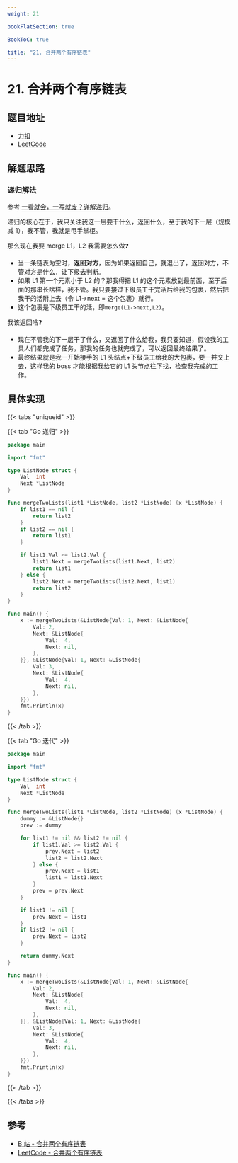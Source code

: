 ```yaml
---
weight: 21

bookFlatSection: true

BookToC: true

title: "21. 合并两个有序链表"
---
```


# 21. 合并两个有序链表

## 题目地址

+ [力扣](https://leetcode.cn/problems/merge-two-sorted-lists/description/)
+ [LeetCode](https://leetcode.com/problems/merge-two-sorted-lists/description/)

## 解题思路

### 递归解法

参考 [一看就会，一写就废？详解递归](https://leetcode.cn/problems/merge-two-sorted-lists/solutions/103891/yi-kan-jiu-hui-yi-xie-jiu-fei-xiang-jie-di-gui-by-/)。

递归的核心在于，我只关注我这一层要干什么，返回什么，至于我的下一层（规模减 1），我不管，我就是甩手掌柜。

那么现在我要 merge L1，L2 我需要怎么做❓

+ 当一条链表为空时，**返回对方**，因为如果返回自己，就退出了，返回对方，不管对方是什么，让下级去判断。
+ 如果 L1 第一个元素小于 L2 的？那我得把 L1 的这个元素放到最前面，至于后面的那串长啥样，我不管。我只要接过下级员工干完活后给我的包裹，然后把我干的活附上去（令 L1->next = 这个包裹）就行。
+ 这个包裹是下级员工干的活，即`merge(L1->next,L2)`。

我该返回啥❓

+ 现在不管我的下一层干了什么，又返回了什么给我，我只要知道，假设我的工具人们都完成了任务，那我的任务也就完成了，可以返回最终结果了。
+ 最终结果就是我一开始接手的 L1 头结点+下级员工给我的大包裹，要一并交上去，这样我的 boss 才能根据我给它的 L1 头节点往下找，检查我完成的工作。

## 具体实现

{{< tabs "uniqueid" >}}

{{< tab "Go 递归" >}}

```go
package main

import "fmt"

type ListNode struct {
	Val  int
	Next *ListNode
}

func mergeTwoLists(list1 *ListNode, list2 *ListNode) (x *ListNode) {
	if list1 == nil {
		return list2
	}
	if list2 == nil {
		return list1
	}

	if list1.Val <= list2.Val {
		list1.Next = mergeTwoLists(list1.Next, list2)
		return list1
	} else {
		list2.Next = mergeTwoLists(list2.Next, list1)
		return list2
	}
}

func main() {
	x := mergeTwoLists(&ListNode{Val: 1, Next: &ListNode{
		Val: 2,
		Next: &ListNode{
			Val:  4,
			Next: nil,
		},
	}}, &ListNode{Val: 1, Next: &ListNode{
		Val: 3,
		Next: &ListNode{
			Val:  4,
			Next: nil,
		},
	}})
	fmt.Println(x)
}

```

{{< /tab >}}

{{< tab "Go 迭代" >}}

```go
package main

import "fmt"

type ListNode struct {
	Val  int
	Next *ListNode
}

func mergeTwoLists(list1 *ListNode, list2 *ListNode) (x *ListNode) {
	dummy := &ListNode{}
	prev := dummy

	for list1 != nil && list2 != nil {
		if list1.Val >= list2.Val {
			prev.Next = list2
			list2 = list2.Next
		} else {
			prev.Next = list1
			list1 = list1.Next
		}
		prev = prev.Next
	}

	if list1 != nil {
		prev.Next = list1
	}
	if list2 != nil {
		prev.Next = list2
	}

	return dummy.Next
}

func main() {
	x := mergeTwoLists(&ListNode{Val: 1, Next: &ListNode{
		Val: 2,
		Next: &ListNode{
			Val:  4,
			Next: nil,
		},
	}}, &ListNode{Val: 1, Next: &ListNode{
		Val: 3,
		Next: &ListNode{
			Val:  4,
			Next: nil,
		},
	}})
	fmt.Println(x)
}

```

{{< /tab >}}

{{< /tabs >}}

## 参考

+ [B 站 - 合并两个有序链表](https://www.bilibili.com/video/BV1qL411X7vz)
+ [LeetCode - 合并两个有序链表](https://leetcode.cn/problems/merge-two-sorted-lists/solutions/226408/he-bing-liang-ge-you-xu-lian-biao-by-leetcode-solu/)

